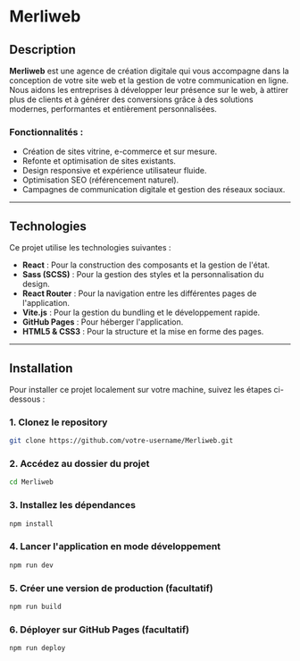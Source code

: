 # Merliweb

## Description

**Merliweb** est une agence de création digitale qui vous accompagne dans la conception de votre site web et la gestion de votre communication en ligne.  
Nous aidons les entreprises à développer leur présence sur le web, à attirer plus de clients et à générer des conversions grâce à des solutions modernes, performantes et entièrement personnalisées.

### Fonctionnalités :
- Création de sites vitrine, e-commerce et sur mesure.
- Refonte et optimisation de sites existants.
- Design responsive et expérience utilisateur fluide.
- Optimisation SEO (référencement naturel).
- Campagnes de communication digitale et gestion des réseaux sociaux.

---

## Technologies

Ce projet utilise les technologies suivantes :

- **React** : Pour la construction des composants et la gestion de l'état.
- **Sass (SCSS)** : Pour la gestion des styles et la personnalisation du design.
- **React Router** : Pour la navigation entre les différentes pages de l'application.
- **Vite.js** : Pour la gestion du bundling et le développement rapide.
- **GitHub Pages** : Pour héberger l'application.
- **HTML5 & CSS3** : Pour la structure et la mise en forme des pages.

---

## Installation

Pour installer ce projet localement sur votre machine, suivez les étapes ci-dessous :

### 1. Clonez le repository

```bash
git clone https://github.com/votre-username/Merliweb.git

```

### 2. Accédez au dossier du projet

```bash
cd Merliweb
```

### 3. Installez les dépendances

```bash
npm install
```

### 4. Lancer l'application en mode développement

```bash
npm run dev
```

### 5. Créer une version de production (facultatif)

```bash
npm run build
```

### 6.  Déployer sur GitHub Pages (facultatif)

```bash
npm run deploy
```